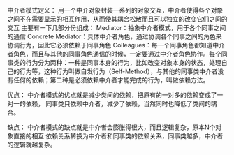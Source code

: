 <!--
 * @Author: your name
 * @Date: 2022-03-15 22:07:58
 * @LastEditTime: 2022-03-21 21:56:39
 * @LastEditors: qingfu liu
 * @Description: 打开koroFileHeader查看配置 进行设置: https://github.com/OBKoro1/koro1FileHeader/wiki/%E9%85%8D%E7%BD%AE
 * @FilePath: \Design Mode\中介者模式\README.md
-->
中介者模式定义：
    用一个中介对象封装一系列的对象交互，中介者使得各个对象之间不在需要显示的相互作用，从而使其耦合松散而且可以独立的改变它们之间的交互
主要有一下几部分份组成：
Mediator：抽象中介者模式，用于各个同事之间的通信
Concrete Mediator：具体中介者角色，通过协调各个同事之间的角色来协调行为，因此它必须依赖于同事角色
Colleagues：每一个同事角色都知道中介者角色，而且与其他的同事角色通信的时候，一定要通过中介者角色协作。每个同事类的行为分为两种：一种是同事本身的行为，比如改变对象本身的状态，处理自己的行为等，这种行为叫做自发行为（Self-Method），与其他的同事类中介者没有任何的依赖；第二种是必须依赖中介者才能完成的行为，叫做依赖方法。

优点：
中介者模式的优点就是减少类间的依赖，把原有的一对多的依赖变成了一对一的依赖，
同事类只依赖中介者，减少了依赖，当然同时也降低了类间的耦合。

缺点：
中介者模式的缺点就是中介者会膨胀得很大，而且逻辑复杂，原本N个对象直接的相互
依赖关系转换为中介者和同事类的依赖关系，同事类越多，中介者的逻辑就越复杂。

